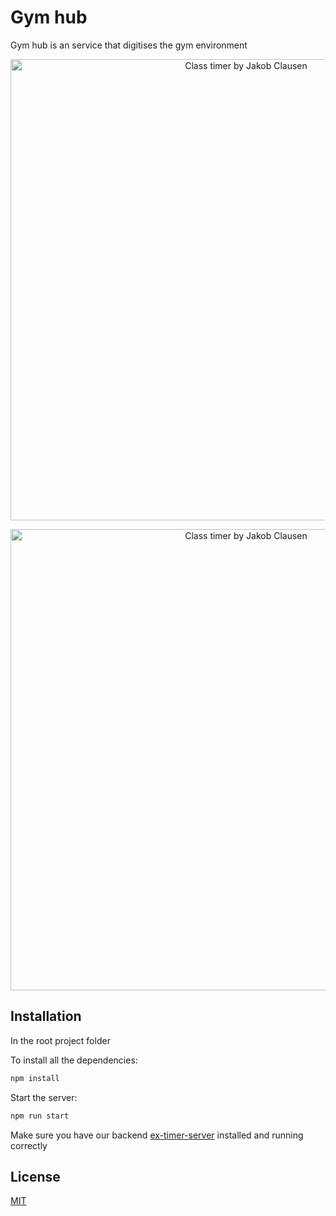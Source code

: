 # Gym hub

Gym hub is an service that digitises the gym environment 
  
 
<p align="center">
  <img src="https://i.ibb.co/z6nYyFs/Screenshot-2020-11-20-at-10-59-13.png" alt="Class timer by Jakob Clausen" width="738">
</p> 

<p align="center">
  <img src="https://i.ibb.co/HXHh8q4/backoffice.png" alt="Class timer by Jakob Clausen" width="738">
</p> 

## Installation


In the root project folder

To install all the dependencies:
```bash
npm install
```

Start the server:
```bash
npm run start
```
Make sure you have our backend [ex-timer-server](https://github.com/JakobClausen/ex-timer-server) installed and running correctly


## License
[MIT](https://choosealicense.com/licenses/mit/)
